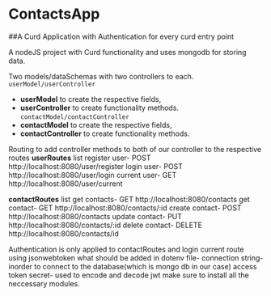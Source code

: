 # ContactsApp
##A Curd Application with Authentication for every curd entry point

A nodeJS project with Curd functionality and uses mongodb for storing data.

Two models/dataSchemas with two controllers to each.
```userModel/userController```
- **userModel** to create the respective fields,
- **userController** to create functionality methods.
```contactModel/contactController ```
- **contactModel** to create the respective fields,
- **contactController** to create functionality methods.

Routing to add controller methods to both of our controller to the respective routes
**userRoutes** list
register user-   POST http://localhost:8080/user/register
login user- POST http://localhost:8080/user/login
current user- GET http://localhost:8080/user/current

**contactRoutes** list
get contacts- GET http://localhost:8080/contacts
get contact-  GET http://localhost:8080/contacts/:id
create contact- POST http://localhost:8080/contacts
update contact- PUT http://localhost:8080/contacts/:id
delete contact- DELETE http://localhost:8080/contacts/id

Authentication is only applied to contactRoutes and login current route using jsonwebtoken
what should be added in dotenv file-
connection string- inorder to connect to the database(which is mongo db in our case)
access token secret- used to encode and decode jwt
make sure to install all the neccessary modules.
